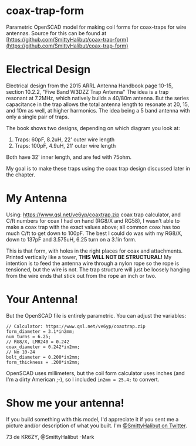 # coax-trap-form
Parametric OpenSCAD model for making coil forms for coax-traps for wire antennas.
Source for this can be found at [https://github.com/SmittyHalibut/coax-trap-form](https://github.com/SmittyHalibut/coax-trap-form)

# Electrical Design
Electrical design from the 2015 ARRL Antenna Handbook 
page 10-15, section 10.2.2, "Five Band W3DZZ Trap Antenna"
The idea is a trap resonant at 7.2MHz, which natively builds a 40/80m
antenna. But the series capacitance in the trap allows the total antenna
length to resonate at 20, 15, and 10m as well, at higher harmonics.
The idea being a 5 band antenna with only a single pair of traps.

The book shows two designs, depending on which diagram you look at:
1. Traps: 60pF, 8.2uH, 22' outer wire length
1. Traps: 100pF, 4.9uH, 21' outer wire length

Both have 32' inner length, and are fed with 75ohm.

My goal is to make these traps using the coax trap design discussed
later in the chapter.

# My Antenna
Using: https://www.qsl.net/ve6yp/coaxtrap.zip coax trap calculator, 
and C/ft numbers for coax I had on hand (RG8/X and RG58), I wasn't
able to make a coax trap with the exact values above; all common coax has
too much C/ft to get down to 100pF.  The best I could do was with my 
RG8/X, down to 137pF and 3.575uH, 6.25 turn on a 3.1in form.

This is that form, with holes in the right places for coax and attachments.
Printed vertically like a tower, **THIS WILL NOT BE STRUCTURAL!**
My intention is to feed the antenna wire through a nylon rope so the 
rope is tensioned, but the wire is not.  The trap structure will just be loosely
hanging from the wire ends that stick out from the rope an inch or two.

# Your Antenna!
But the OpenSCAD file is entirely parametric. You can adjust the variables:
```
// Calculator: https://www.qsl.net/ve6yp/coaxtrap.zip
form_diameter = 3.1*in2mm;
num_turns = 6.25;
// RG8/X, LMR240 = 0.242
coax_diameter = 0.242*in2mm;
// No 10-24
bolt_diameter = 0.200*in2mm;
form_thickness = .200*in2mm;
```
OpenSCAD uses millimeters, but the coil form calculator uses inches (and I'm
a dirty American ;-), so I included `in2mm = 25.4;` to convert.

# Show me your antenna!
If you build something with this model, I'd appreciate it if you sent me
a picture and/or description of what you built.  I'm [@SmittyHalibut on Twitter](https://twitter.com/SmittyHalibut).

73 de KR6ZY, @SmittyHalibut
-Mark
